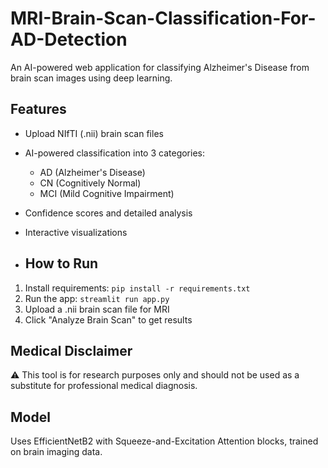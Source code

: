 # MRI-Brain-Scan-Classification-For-AD-Detection
An AI-powered web application for classifying Alzheimer's Disease from brain scan images using deep learning.

## Features
- Upload NIfTI (.nii) brain scan files
- AI-powered classification into 3 categories:
  - AD (Alzheimer's Disease)
  - CN (Cognitively Normal) 
  - MCI (Mild Cognitive Impairment)
- Confidence scores and detailed analysis
- Interactive visualizations

- ## How to Run
1. Install requirements: `pip install -r requirements.txt`
2. Run the app: `streamlit run app.py`
3. Upload a .nii brain scan file for MRI
4. Click "Analyze Brain Scan" to get results

## Medical Disclaimer
⚠️ This tool is for research purposes only and should not be used as a substitute for professional medical diagnosis.

## Model
Uses EfficientNetB2 with Squeeze-and-Excitation Attention blocks, trained on brain imaging data.


